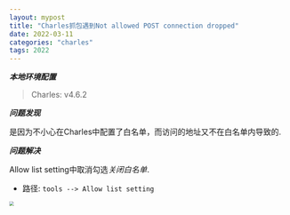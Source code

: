 ```yaml
---
layout: mypost
title: "Charles抓包遇到Not allowed POST connection dropped"
date: 2022-03-11
categories: "charles"
tags: 2022
---
```


***本地环境配置***

> Charles: v4.6.2

***问题发现***

是因为不小心在Charles中配置了白名单，而访问的地址又不在白名单内导致的.

***问题解决***

Allow list setting中取消勾选*关闭白名单*.

- 路径: ``tools --> Allow list setting``
<img src="{{site.url}}/img/image-20230109152319520.png" style="zoom:50%;" align="left">